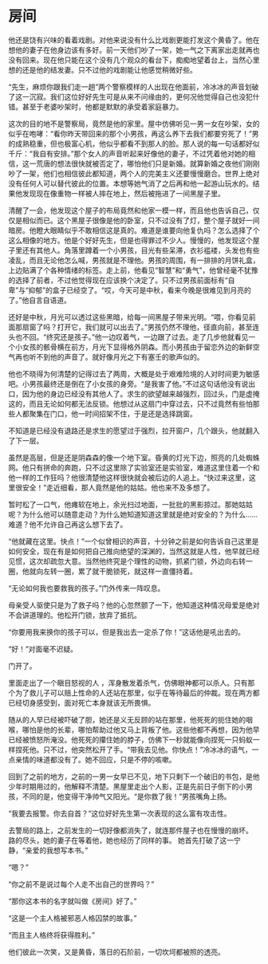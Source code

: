 # 房间

他还是饶有兴味的看着戏剧。对他来说没有什么比戏剧更能打发这个黄昏了。他在想他的妻子在他身边该有多好。前一天他们吵了一架，她一气之下离家出走就再也没有回来。现在他只能在这个没有几个观众的看台下，痴痴地望着台上，当然心里想的还是他的结发妻。只不过他的戏剧能让他感觉稍微好些。

“先生，麻烦你跟我们走一趟”两个警察模样的人出现在他面前，冷冰冰的声音划破了这一沉寂。我们这位好好先生可是从来不问缘由的，更何况他觉得自己也没犯什错。甚至于老婆吵架时，他都是默默的承受着家庭暴力。

这次的目的地不是警察局，竟然是他的家里。屋中仿佛听见一男一女在吵架，女的似乎在咆哮：“看你昨天带回来的那个小男孩，再这么养下去我们都要穷死了！”男的成熟稳重，但也极富心机，他似乎都看不到那人的脸。那人说的每一句话都好似千斤：“我自有安排。”那个女人的声音听起来好像他的妻子，不过凭着他对她的相信，这一荒唐的想法很快就被否定了，哪怕他们只是新婚。就算新婚之夜他们刚刚吵了一架，他们也相信彼此都知道，两个人的完美主义还要慢慢磨合。世界上绝对没有任何人可以替代彼此的位置。本想等她气消了之后再和他一起游山玩水的。结果他发现现在像重物一样被人摔在地上，然后被拖进了一间黑屋子里。

清醒了一会，他发现这个屋子的布局竟然和他家一模一样，而且他也告诉自己，仅仅是相似而已。这个黑屋子很像是他的卧室，只不过没有了灯，整个屋子就好一间暗房。他瞪大眼睛似乎不敢相信这是真的。难道是谁要向他复仇吗？怎么选择了个这么相像的地方。他是个好好先生，但是也得罪过不少人。慢慢的，他发现这个屋子里还有其他人。角落里蹲着一个小男孩，目光有些呆滞，衣衫褴褛，头发也有些凌乱，而且无论他怎么喊，男孩就是不理他。男孩的周围，有一排排的月饼礼盒，上边贴满了个各种情绪的标签。走上前，他看见“智慧”和“勇气”，他曾经毫不犹豫的选择了前者，不过他觉得现在应该换个决定了。只不过男孩前面标有“自卑”与“抑郁”的盒子已经空了。“哎，今天可是中秋，看来今晚是很难见到月亮的了。”他自言自语道。

还好是中秋，月光可以透过这些黑暗，给每一间黑屋子带来光明。“喂，你看见前面那扇窗了吗？打开它，我们就可以出去了。”男孩仍然不理他，径直向前，甚至连头也不回。“终究还是孩子。”他一边叹着气，一边跟了过去。走了几步他就看见一个小女孩的骸骨横在前方，月光下显得格外阴森。而小男孩由于留恋外边的新鲜空气再也听不到他的声音了。就好像月光之下有塞壬的歌声似的。

他也不晓得为何清楚的记得过去了两周，大概是处于艰难险境的人对时间更为敏感吧。小男孩最终还是倒在了小女孩的身旁。“是我害了他。”不过这句话他没有说出口，因为他的身边已经没有其他人了。求生的欲望越来越强烈，回过头，门是虚掩这的，而且无论如何都无法反锁。他想过从这扇门中穿过去，只不过竟然有些怕那些人都聚集在门口，他一时间招架不住，于是还是选择跳窗。

不知道是已经没有退路还是求生的愿望过于强烈，拉开窗户，几个跟头，他就翻入了下一层。

虽然是高层，但是还是阴森森的像一个地下室。昏黄的灯光下边，照亮的几处蜘蛛网。他只有拼命的奔跑，只不过这里除了实验室还是实验室，难道这里住着一个和他一样的工作狂吗？他很清楚他这样很快就会被后边的人追上。“快过来这里，这里很安全！”走近细看，那人竟然是他的姑姑。他也来不及多想了。

暂时松了一口气，他瘫软在地上，余光扫过地面，一批批的黑影掠过。那她姑姑呢？为什么他可以随意走动？为什么她知道知道这里就是绝对安全的？为什么……难道？他不允许自己再这么想下去了。

“他就藏在这里。快点！”一个似曾相识的声音，十分钟之前是如何告诉自己这里是如何安全，现在有是如何把自己推向绝望的深渊的，当然这就是人性，他早就已经见惯，这次却疏忽大意。当然他终究是个理性的动物，抓紧门锁，外边向右转一圈，他就向左转一圈，累了就干脆锁死，就这样一直僵持着。

“无论如何我也要救我的孩子。”门外传来一阵叹息。

母亲受人驱使只是为了救子吗？他的心忽然颤了一下，他知道这种情况母爱是绝对不会讲道理的。他松开门锁，放弃了抵抗。

“你要用我来换你的孩子可以，但是我出去一定杀了你！”这话他是吼出去的。

“好！”对面毫不迟疑。

门开了。

里面走出了一个瞋目怒视的人 ，浑身散发着杀气，仿佛眼神都可以杀人。只有那个为了救儿子可以赔上性命的人还站在那里，似乎在等待最后的仲裁。现在两方都已经切身感受到，面对死亡本身就该无所畏惧。

随从的人早已经被吓破了胆，她还是义无反顾的站在那里，他死死的扼住她的咽喉，哪怕是他的长辈，哪怕帮助过他又马上背叛了他。这些他都不再想，因为他早已经被愤怒所淹没。他死死的攥住她的脖子，仿佛下一秒就能像向捏死一只蚂蚁一样捏死他。只不过，他突然松开了手。“带我去见他。你快点！”冷冰冰的语气，一点亲情的味道都没有了。她不回应，只是不停的咳嗽。

回到了之前的地方，之前的一男一女早已不见，地下只剩下一个破旧的书包，是他少年时期用过的，他解释不清楚。黑屋里走出个人影，正是先前日子倒下的小男孩，不同的是，他变得干净帅气又阳光。“是你救了我！”男孩嘴角上扬。

“我要去报警。你去自首？”这位好好先生第一次表现的这么富有攻击性。

去警局的路上，之前发生的一切好像都消失了，就连那件屋子也在慢慢的崩坏。
路的尽头，她的妻子在等着他，她也经历了同样的事。
她首先打破了这一宁静，“亲爱的我想写本书。”

“嗯？”

“你之前不是说过每个人走不出自己的世界吗？”

“那你这本书的名字就叫做《房间》好了。”

“这是一个主人格被邪恶人格囚禁的故事。”

“而且主人格终将获得胜利。”

他们彼此一次笑，又是黄昏，落日的石阶前，一切坎坷都被照的透亮。

